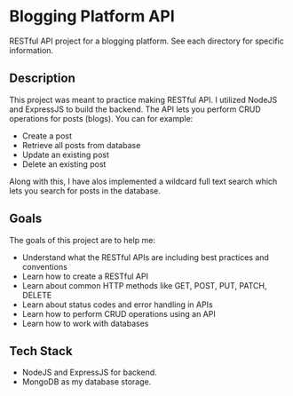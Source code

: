 
# Blogging Platform API

RESTful API project for a blogging platform. See each directory for specific information.

## Description
This project was meant to practice making RESTful API. I utilized NodeJS and ExpressJS to build the backend. The API lets you perform CRUD operations for posts (blogs). You can for example:

- Create a post
- Retrieve all posts from database
- Update an existing post
- Delete an existing post

Along with this, I have alos implemented a wildcard full text search which lets you search for posts in the database.

## Goals
The goals of this project are to help me:

- Understand what the RESTful APIs are including best practices and conventions
- Learn how to create a RESTful API
- Learn about common HTTP methods like GET, POST, PUT, PATCH, DELETE
- Learn about status codes and error handling in APIs
- Learn how to perform CRUD operations using an API
- Learn how to work with databases

## Tech Stack

- NodeJS and ExpressJS for backend. 
- MongoDB as my database storage.
